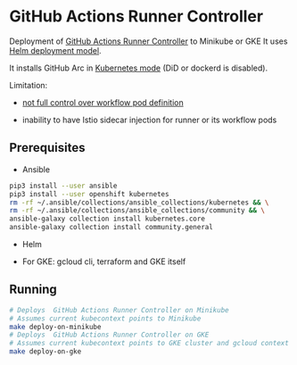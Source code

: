 # GitHub Actions Runner Controller

Deployment of [GitHub Actions Runner Controller](https://github.com/actions/actions-runner-controller) to Minikube or GKE
It uses [Helm deployment model](https://actions-runner-controller.github.io/actions-runner-controller/).

It installs GitHub Arc in [Kubernetes mode](https://github.com/actions/actions-runner-controller/blob/master/docs/deploying-alternative-runners.md#runner-with-k8s-jobs) (DiD or dockerd is disabled).

Limitation:

* [not full control over workflow pod definition](https://github.com/actions/actions-runner-controller/issues/1730)

* inability to have Istio sidecar injection for runner or its workflow pods

## Prerequisites

* Ansible

```bash
pip3 install --user ansible
pip3 install --user openshift kubernetes
rm -rf ~/.ansible/collections/ansible_collections/kubernetes && \
rm -rf ~/.ansible/collections/ansible_collections/community && \
ansible-galaxy collection install kubernetes.core
ansible-galaxy collection install community.general
```

* Helm

* For GKE: gcloud cli, terraform and GKE itself

## Running

```bash
# Deploys  GitHub Actions Runner Controller on Minikube
# Assumes current kubecontext points to Minikube
make deploy-on-minikube
# Deploys  GitHub Actions Runner Controller on GKE
# Assumes current kubecontext points to GKE cluster and gcloud context to project where GKE cluster is deployed
make deploy-on-gke
```
